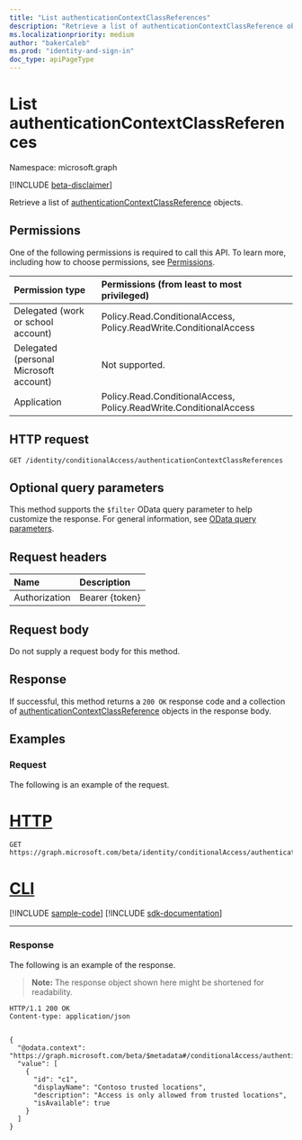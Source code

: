```yaml
---
title: "List authenticationContextClassReferences"
description: "Retrieve a list of authenticationContextClassReference objects."
ms.localizationpriority: medium
author: "bakerCaleb"
ms.prod: "identity-and-sign-in"
doc_type: apiPageType
---
```


# List authenticationContextClassReferences

Namespace: microsoft.graph

[!INCLUDE [beta-disclaimer](../../includes/beta-disclaimer.md)]

Retrieve a list of [authenticationContextClassReference](../resources/authenticationcontextclassreference.md) objects.

## Permissions

One of the following permissions is required to call this API. To learn more, including how to choose permissions, see [Permissions](/graph/permissions-reference).

|Permission type                        | Permissions (from least to most privileged)                                       |
|:--------------------------------------|:----------------------------------------------------------------------------------|
|Delegated (work or school account)     | Policy.Read.ConditionalAccess, Policy.ReadWrite.ConditionalAccess |
|Delegated (personal Microsoft account) | Not supported. |
|Application                            | Policy.Read.ConditionalAccess, Policy.ReadWrite.ConditionalAccess |

## HTTP request

<!-- { "blockType": "ignored" } -->

```http
GET /identity/conditionalAccess/authenticationContextClassReferences
```
## Optional query parameters

This method supports the `$filter` OData query parameter to help customize the response. For general information, see [OData query parameters](/graph/query-parameters).

## Request headers

| Name      |Description|
|:----------|:----------|
| Authorization | Bearer {token} |

## Request body

Do not supply a request body for this method.

## Response

If successful, this method returns a `200 OK` response code and a collection of [authenticationContextClassReference](..\resources\authenticationcontextclassreference.md) objects in the response body.

## Examples

### Request

The following is an example of the request.

# [HTTP](#tab/http)
<!-- {
  "blockType": "request",
  "name": "get_conditionalAccess_authenticationcontextclassreference"
}-->

```msgraph-interactive
GET https://graph.microsoft.com/beta/identity/conditionalAccess/authenticationContextClassReferences
```

# [CLI](#tab/cli)
[!INCLUDE [sample-code](../includes/snippets/cli/get-conditionalaccess-authenticationcontextclassreference-cli-snippets.md)]
[!INCLUDE [sdk-documentation](../includes/snippets/snippets-sdk-documentation-link.md)]

---

### Response

The following is an example of the response.

> **Note:** The response object shown here might be shortened for readability.

<!-- {
  "blockType": "response",
  "truncated": false,
  "@odata.type": "microsoft.graph.authenticationContextClassReference",
  "isCollection": true
} -->

```http
HTTP/1.1 200 OK
Content-type: application/json


{
  "@odata.context": "https://graph.microsoft.com/beta/$metadata#/conditionalAccess/authenticationContextClassReferences",
  "value": [
    {
      "id": "c1",
      "displayName": "Contoso trusted locations",
      "description": "Access is only allowed from trusted locations",
      "isAvailable": true
    }
  ]
}


```

<!-- uuid: 16cd6b66-4b1a-43a1-adaf-3a886856ed98
2019-02-04 14:57:30 UTC -->
<!-- {
  "type": "#page.annotation",
  "description": "List authenticationContextClassReferences",
  "keywords": "",
  "section": "documentation",
  "tocPath": ""
}-->
